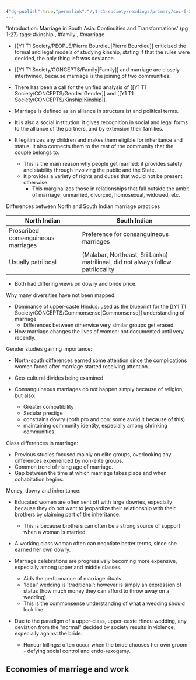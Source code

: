 ```yaml
---
{"dg-publish":true,"permalink":"/y1-t1-society/readings/primary/soc-6-20-palriwala-and-kaur-marrying-in-south-asia-shifting-concepts-changing-practices-in-a-globalizing-world/"}
---
```


'Introduction: Marriage in South Asia: Continuities and Transformations' (pg 1-27)
tags: #kinship , #family , #marriage 

- [[Y1 T1 Society/PEOPLE/Pierre Bourdieu\|Pierre Bourdieu]] criticized the formal and legal models of studying kinship, stating if that the rules were decided, the only thing left was deviance.
- [[Y1 T1 Society/CONCEPTS/Family\|Family]] and marriage are closely intertwined, because marriage is the joining of two communities.
- There has been a call for the unified analysis of [[Y1 T1 Society/CONCEPTS/Gender\|Gender]] and [[Y1 T1 Society/CONCEPTS/Kinship\|Kinship]].

- Marriage is defined as an alliance in structuralist and political terms. 
- It is also a social institution: it gives recognition in social and legal forms to the alliance of the partners, and by extension their families.
- It legitimizes any children and makes them eligible for inheritance and status. It also connects them to the rest of the community that the couple belongs to. 
	- This is the main reason why people get married: it provides safety and stability through involving the public and the State.
	- It provides a variety of rights and duties that would not be present otherwise.
		- This marginalizes those in relationships that fall outside the ambit of marriage: unmarried, divorced, homosexual, widowed, etc.

Differences between North and South Indian marriage practices

| North Indian                        | South Indian                                                                     |
| ----------------------------------- | -------------------------------------------------------------------------------- |
| Proscribed consanguineous marriages | Preference for consanguineous marriages                                          |
| Usually patrilocal                  | (Malabar, Northeast, Sri Lanka) matrilineal, did not always follow patrilocality |
- Both had differing views on dowry and bride price.

Why many diversities have not been mapped:
- Dominance of upper-caste Hindus: used as the blueprint for the [[Y1 T1 Society/CONCEPTS/Commonsense\|Commonsense]] understanding of marriage
	- Differences between otherwise very similar groups get erased.
- How marriage changes the lives of women: not documented until very recently.

Gender studies gaining importance:
- North-south differences earned some attention since the complications women faced after marriage started receiving attention.
- Geo-cultural divides being examined

- Consanguineous marriages do not happen simply because of religion, but also:
	- Greater compatibility
	- Secular prestige
	- constrains dowry (both pro and con: some avoid it because of this)
	- maintaining community identity, especially among shrinking communities.

Class differences in marriage:
- Previous studies focused mainly on elite groups, overlooking any differences experienced by non-elite groups.
- Common trend of rising age of marriage.
- Gap between the time at which marriage takes place and when cohabitation begins. 

Money, dowry and inheritance:
- Educated women are often sent off with large dowries, especially because they do not want to jeopardize their relationship with their brothers by claiming part of the inheritance.
	- This is because brothers can often be a strong source of support when a woman is married. 
- A working class woman often can negotiate better terms, since she earned her own dowry. 
- Marriage celebrations are progressively becoming more expensive, especially among upper and middle classes.
	- Aids the performance of marriage rituals. 
	- 'Ideal' wedding is 'traditional': however is simply an expression of status (how much money they can afford to throw away on a wedding).
	- This is the commonsense understanding of what a wedding should look like. 

- Due to the paradigm of a upper-class, upper-caste Hindu wedding, any deviation from the "normal" decided by society results in violence, especially against the bride. 
	- Honour killings: often occur when the bride chooses her own groom - defying social control and endo-/exogamy.

Economies of marriage and work
- 

